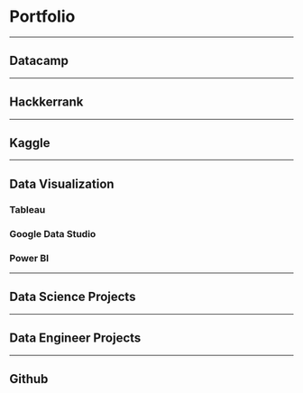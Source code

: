 # Portfolio

---
## Datacamp
---
## Hackkerrank
---
## Kaggle
---
## Data Visualization
### Tableau
### Google Data Studio
### Power BI
---
## Data Science Projects
---
## Data Engineer Projects
---
## Github
